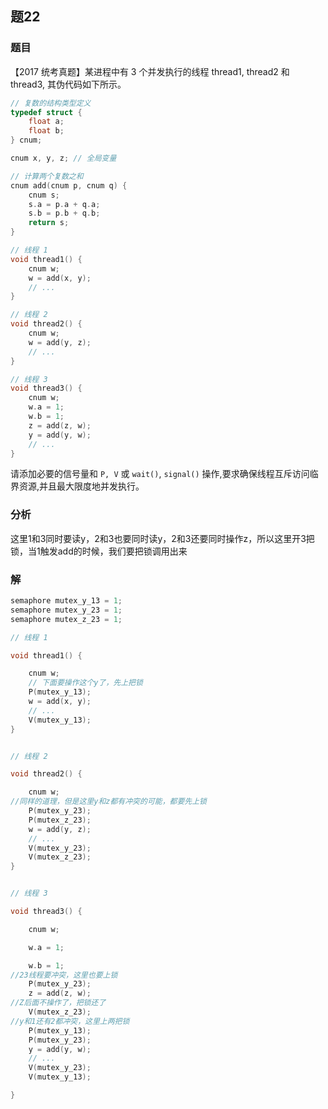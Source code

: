 ## 题22
### 题目
【2017 统考真题】某进程中有 3 个并发执行的线程 thread1, thread2 和 thread3, 其伪代码如下所示。

```cpp
// 复数的结构类型定义
typedef struct {
    float a;
    float b;
} cnum;

cnum x, y, z; // 全局变量

// 计算两个复数之和
cnum add(cnum p, cnum q) {
    cnum s;
    s.a = p.a + q.a;
    s.b = p.b + q.b;
    return s;
}

// 线程 1
void thread1() {
    cnum w;
    w = add(x, y);
    // ...
}

// 线程 2
void thread2() {
    cnum w;
    w = add(y, z);
    // ...
}

// 线程 3
void thread3() {
    cnum w;
    w.a = 1;
    w.b = 1;
    z = add(z, w);
    y = add(y, w);
    // ...
}
```

请添加必要的信号量和 `P, V` 或 `wait()`, `signal()` 操作,要求确保线程互斥访问临界资源,并且最大限度地并发执行。

### 分析

这里1和3同时要读y，2和3也要同时读y，2和3还要同时操作z，所以这里开3把锁，当1触发add的时候，我们要把锁调用出来

### 解
```c
semaphore mutex_y_13 = 1;
semaphore mutex_y_23 = 1;
semaphore mutex_z_23 = 1;

// 线程 1

void thread1() {

    cnum w;
	// 下面要操作这个y了，先上把锁
	P(mutex_y_13);
    w = add(x, y);
    // ...
    V(mutex_y_13);
}


// 线程 2

void thread2() {

    cnum w;
//同样的道理，但是这里y和z都有冲突的可能，都要先上锁
	P(mutex_y_23);
    P(mutex_z_23);
    w = add(y, z);
    // ...
    V(mutex_y_23);
    V(mutex_z_23);
}


// 线程 3

void thread3() {

    cnum w;

    w.a = 1;

    w.b = 1;
//23线程要冲突，这里也要上锁
	P(mutex_y_23);
    z = add(z, w);
//Z后面不操作了，把锁还了
	V(mutex_z_23);
//y和1还有2都冲突，这里上两把锁
	P(mutex_y_13);
	P(mutex_y_23);
    y = add(y, w);
    // ...
    V(mutex_y_23);
    V(mutex_y_13);

}

```